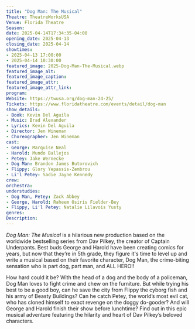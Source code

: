 ```yaml
---
title: "Dog Man: The Musical"
Theatre: TheatreWorksUSA
Venue: Florida Theatre
Season: 
date: 2025-04-14T17:34:35-04:00
opening_date: 2025-04-13
closing_date: 2025-04-14
showtimes:
- 2025-04-13 17:00:00
- 2025-04-14 10:30:00
featured_image: 2025-Dog-Man-The-Musical.webp
featured_image_alt: 
featured_image_caption: 
featured_image_attr: 
featured_image_attr_link: 
program: 
Website: https://twusa.org/dog-man-24-25/
Tickets: https://www.floridatheatre.com/events/detail/dog-man
show_details: 
- Book: Kevin Del Aguila
- Music: Brad Alexander
- Lyrics: Kevin Del Aguila
- Director: Jen Wineman
- Choreographer: Jen Wineman
cast:
- George: Marquise Neal
- Harold: Mundo Ballejos
- Petey: Jake Wernecke
- Dog Man: Brandon James Butorovich
- Flippy: Glory Yepassis-Zembrou
- Li'l Petey: Sadie Jayne Kennedy
crew:
orchestra:
understudies:
- Dog Man, Petey: Zack Abbey
- George, Harold: Raheem Osiris Fielder-Bey
- Flippy, Li'l Petey: Natalie Lilavois Yusty
genres: 
Description: 
---
```

*Dog Man: The Musical* is a hilarious new production based on the worldwide bestselling series from Dav Pilkey, the creator of Captain Underpants. Best buds George and Harold have been creating comics for years, but now that they’re in 5th grade, they figure it's time to level up and write a musical based on their favorite character, Dog Man, the crime-biting sensation who is part dog, part man, and ALL HERO!!

How hard could it be? With the head of a dog and the body of a policeman, Dog Man loves to fight crime and chew on the furniture. But while trying his best to be a good boy, can he save the city from Flippy the cyborg fish and his army of Beasty Buildings? Can he catch Petey, the world’s most evil cat, who has cloned himself to exact revenge on the doggy do-gooder? And will George and Harold finish their show before lunchtime? Find out in this epic musical adventure featuring the hilarity and heart of Dav Pilkey’s beloved characters.